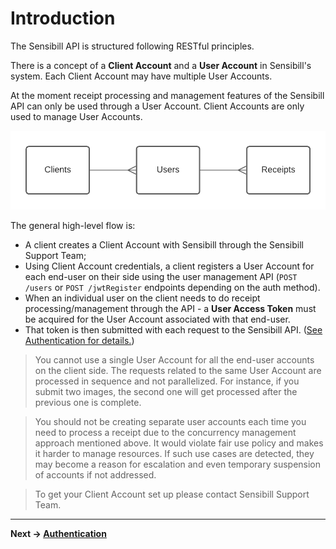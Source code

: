 # Introduction

The Sensibill API is structured following RESTful principles.  

There is a concept of a **Client Account** and a **User Account** in Sensibill's system. Each Client Account may have multiple User Accounts.

At the moment receipt processing and management features of the Sensibill API can only be used through a User Account. Client Accounts are only used to manage User Accounts.

![Relation between Clients, Users and Receipts](https://github.com/getsensibill/receipts-docs/raw/main/assets/images/entity-relations.png 'Relation between Clients, Users and Receipts')

The general high-level flow is:
- A client creates a Client Account with Sensibill through the Sensibill Support Team;
- Using Client Account credentials, a client registers a User Account for each end-user on their side using the user management API (`POST /users` or `POST /jwtRegister` endpoints depending on the auth method).
- When an individual user on the client needs to do receipt processing/management through the API - a **User Access Token** must be acquired for the User Account associated with that end-user.
- That token is then submitted with each request to the Sensibill API. ([See Authentication for details.](./Authentication.md))

<!--theme: danger-->
> You cannot use a single User Account for all the end-user accounts on the client side. The requests related to the same User Account are processed in sequence and not parallelized. For instance, if you submit two images, the second one will get processed after the previous one is complete.

<!--theme: danger-->
> You should not be creating separate user accounts each time you need to process a receipt due to the concurrency management approach mentioned above. It would violate fair use policy and makes it harder to manage resources. If such use cases are detected, they may become a reason for escalation and even temporary suspension of accounts if not addressed.

<!--theme: info-->
> To get your Client Account set up please contact Sensibill Support Team.

---

**Next -> [Authentication](./Authentication.md)**
